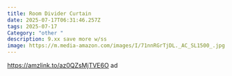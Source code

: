```yaml
---
title: Room Divider Curtain
date: 2025-07-17T06:31:46.257Z
tags: 2025-07-17
Category: "other "
description: 9.xx save more w/ss
image: https://m.media-amazon.com/images/I/71nnRGrTjDL._AC_SL1500_.jpg
---
```

https://amzlink.to/az0QZsMjTVE6O ad